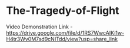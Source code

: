 # The-Tragedy-of-Flight


Video Demonstration Link - https://drive.google.com/file/d/1RS7WwcAIKi1w-H4tr3Wv0M7sd9cNITdd/view?usp=share_link
